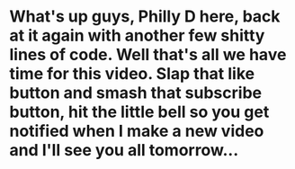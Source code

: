# What's up guys, Philly D here, back at it again with another few shitty lines of code. Well that's all we have time for this video. Slap that like button and smash that subscribe button, hit the little bell so you get notified when I make a new video and I'll see you all tomorrow...
